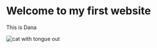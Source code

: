 <!DOCTYPE html>
<html lang="en">
 <head>
  <meta charset="UTF-8">
   <title>My first Website</title>
 </head>
 <body>
  <main>
   <h1>Welcome to my first website</h1>
   <p>This is Dana </p>
   <img src="https://i.pinimg.com/736x/79/1b/3a/791b3a33b2ce3320ca1817310ad9ae58.jpg" alt="cat with tongue out">
  </main>
 </body>
</html>

